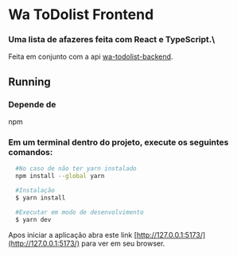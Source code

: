 # Wa ToDolist Frontend

### Uma lista de afazeres feita com React e TypeScript.\
Feita em conjunto com a api [wa-todolist-backend](https://github.com/Feelpe/wa-todolist-backend).

## Running

### Depende de
npm

### Em um terminal dentro do projeto, execute os seguintes comandos:

```bash
  #No caso de não ter yarn instalado
  npm install --global yarn 
```

```bash
  #Instalação
  $ yarn install

  #Executar em modo de desenvolvimento
  $ yarn dev
```

Apos iniciar a aplicação abra este link [http://127.0.0.1:5173/](http://127.0.0.1:5173/) para ver em seu browser.
